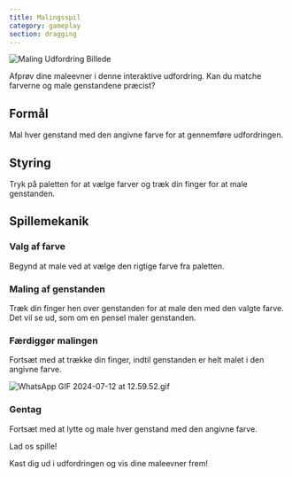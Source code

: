 ```yaml
---
title: Malingsspil
category: gameplay
section: dragging
---
```

![Maling Udfordring Billede](https://help.studycat.com/hc/article_attachments/34823177517721)


Afprøv dine maleevner i denne interaktive udfordring. Kan du matche farverne og male genstandene præcist?


## Formål


Mal hver genstand med den angivne farve for at gennemføre udfordringen.


## Styring


Tryk på paletten for at vælge farver og træk din finger for at male genstanden.


## Spillemekanik


### Valg af farve


Begynd at male ved at vælge den rigtige farve fra paletten.


### Maling af genstanden


Træk din finger hen over genstanden for at male den med den valgte farve. Det vil se ud, som om en pensel maler genstanden.


### Færdiggør malingen


Fortsæt med at trække din finger, indtil genstanden er helt malet i den angivne farve.


![WhatsApp GIF 2024-07-12 at 12.59.52.gif](https://help.studycat.com/hc/article_attachments/34967665665945)


### Gentag


Fortsæt med at lytte og male hver genstand med den angivne farve.


Lad os spille!


Kast dig ud i udfordringen og vis dine maleevner frem!